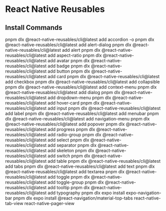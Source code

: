 # React Native Reusables

## Install Commands

pnpm dlx @react-native-reusables/cli@latest add accordion -o
pnpm dlx @react-native-reusables/cli@latest add alert-dialog
pnpm dlx @react-native-reusables/cli@latest add alert
pnpm dlx @react-native-reusables/cli@latest add aspect-ratio
pnpm dlx @react-native-reusables/cli@latest add avatar
pnpm dlx @react-native-reusables/cli@latest add badge
pnpm dlx @react-native-reusables/cli@latest add button
pnpm dlx @react-native-reusables/cli@latest add card
pnpm dlx @react-native-reusables/cli@latest add checkbox
pnpm dlx @react-native-reusables/cli@latest add collapsible
pnpm dlx @react-native-reusables/cli@latest add context-menu
pnpm dlx @react-native-reusables/cli@latest add dialog
pnpm dlx @react-native-reusables/cli@latest add dropdown-menu
pnpm dlx @react-native-reusables/cli@latest add hover-card
pnpm dlx @react-native-reusables/cli@latest add input
pnpm dlx @react-native-reusables/cli@latest add label
pnpm dlx @react-native-reusables/cli@latest add menubar
pnpm dlx @react-native-reusables/cli@latest add navigation-menu
pnpm dlx @react-native-reusables/cli@latest add popover
pnpm dlx @react-native-reusables/cli@latest add progress
pnpm dlx @react-native-reusables/cli@latest add radio-group
pnpm dlx @react-native-reusables/cli@latest add select
pnpm dlx @react-native-reusables/cli@latest add separator
pnpm dlx @react-native-reusables/cli@latest add skeleton
pnpm dlx @react-native-reusables/cli@latest add switch
pnpm dlx @react-native-reusables/cli@latest add table
pnpm dlx @react-native-reusables/cli@latest add tabs
pnpm dlx @react-native-reusables/cli@latest add text
pnpm dlx @react-native-reusables/cli@latest add textarea
pnpm dlx @react-native-reusables/cli@latest add toggle
pnpm dlx @react-native-reusables/cli@latest add toggle-group
pnpm dlx @react-native-reusables/cli@latest add tooltip
pnpm dlx @react-native-reusables/cli@latest add typography
pnpm dlx expo install expo-navigation-bar
pnpm dlx expo install @react-navigation/material-top-tabs react-native-tab-view react-native-pager-view
